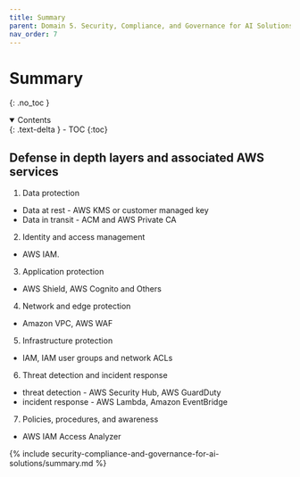 ```yaml
---
title: Summary
parent: Domain 5. Security, Compliance, and Governance for AI Solutions
nav_order: 7
---
```


# Summary
{: .no_toc }

<details open markdown="block">
  <summary>
    Contents
  </summary>
  {: .text-delta }
- TOC
{:toc}
</details>

## Defense in depth layers and associated AWS services
1. Data protection
  - Data at rest - AWS KMS or customer managed key
  - Data in transit - ACM and AWS Private CA
2. Identity and access management
  - AWS IAM.
3. Application protection
  - AWS Shield, AWS Cognito and Others
4. Network and edge protection
  - Amazon VPC, AWS WAF
5. Infrastructure protection
  - IAM, IAM user groups and network ACLs
6. Threat detection and incident response
  - threat detection - AWS Security Hub, AWS GuardDuty
  - incident response - AWS Lambda, Amazon EventBridge
7. Policies, procedures, and awareness
  - AWS IAM Access Analyzer

{% include security-compliance-and-governance-for-ai-solutions/summary.md %}

